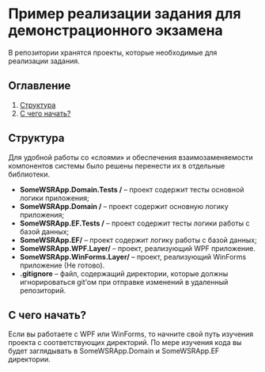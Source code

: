 # Пример реализации задания для демонстрационного экзамена
В репозитории хранятся проекты, которые необходимые для реализации задания.

## Оглавление

1. [Структура](#Структура)
2. [С чего начать?](#С-чего-начать)

## Структура
Для удобной работы со «слоями» и обеспечения взаимозаменяемости компонентов системы было решены перенести их в отдельные библиотеки.
* **SomeWSRApp.Domain.Tests /** – проект содержит тесты основной логики приложения;
* **SomeWSRApp.Domain /** – проект содержит основную логику приложения;
* **SomeWSRApp.EF.Tests /** – проект содержит тесты логики работы с базой данных;
* **SomeWSRApp.EF/** – проект содержит логику работы с базой данных;
* **SomeWSRApp.WPF.Layer/** – проект, реализующий WPF приложение.
* **SomeWSRApp.WinForms.Layer/** – проект, реализующий WinForms приложение (Не готово).
* **.gitignore** – файл, содержащий директории, которые должны игнорироваться git’ом при отправке изменений в удаленный репозиторий.



## С чего начать?
Если вы работаете с WPF или WinForms, то начните свой путь изучения проекта с соответствующих директорий. По мере изучения кода вы будет заглядывать в SomeWSRApp.Domain и SomeWSRApp.EF директории.